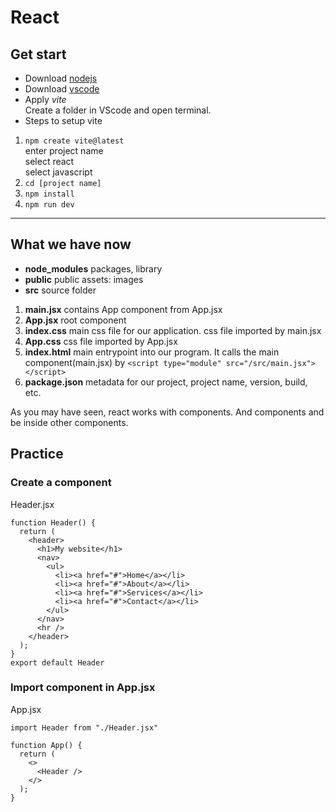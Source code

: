 # React
## Get start
+ Download [nodejs](https://nodejs.org/en)  
+ Download [vscode](https://code.visualstudio.com/download)  
+ Apply *vite*  
  Create a folder in VScode and open terminal.  
+ Steps to setup vite  
1. `npm create vite@latest`  
enter project name  
select react  
select javascript  
2. `cd [project name]`  
3. `npm install`  
4. `npm run dev`  
---
## What we have now
- **node_modules** packages, library  
- **public** public assets: images  
- **src** source folder  
1. **main.jsx** contains App component from App.jsx  
2. **App.jsx** root component
3. **index.css** main css file for our application. css file imported by main.jsx
4. **App.css** css file imported by App.jsx
5. **index.html** main entrypoint into our program. It calls the main component(main.jsx) by `<script type="module" src="/src/main.jsx"></script>`  
6. **package.json** metadata for our project, project name, version, build, etc.  

As you may have seen, react works with components. And components and be inside other components.
## Practice
### Create a component
Header.jsx
```
function Header() {
  return (
    <header>
      <h1>My website</h1>
      <nav>
        <ul>
          <li><a href="#">Home</a></li>
          <li><a href="#">About</a></li>
          <li><a href="#">Services</a></li>
          <li><a href="#">Contact</a></li>
        </ul>
      </nav>
      <hr />
    </header>
  );
}
export default Header
```
### Import component in App.jsx
App.jsx
```
import Header from "./Header.jsx"

function App() {
  return (
    <>
      <Header />
    </>
  );
}
```
